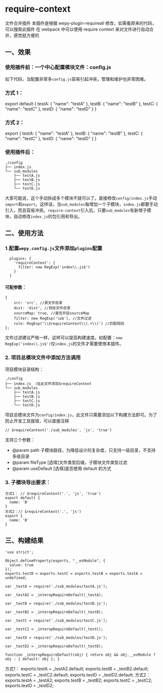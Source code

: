 # require-context

文件合并插件
本插件是根据 wepy-plugin-requireall 修改，如需看原来的代码，可以搜索此插件
在 webpack 中可以使用 require context 来对文件进行自动合并，感觉挺方便的

## 一、效果

### 使用插件前：一个中心配置模块文件：config.js

如下代码，当配置非常多`config.js`容易引起冲突，管理和维护也非常困难。

### 方式 1：

export default {
  testA: {
    "name": "testA"
  },
  testB: {
    "name": "testB"
  },
  testC: {
    "name": "testC"
  },
  testD: {
    "name": "testD"
  }
}

### 方式 2：

export {
  testA: {
    "name": "testA"
  },
  testB: {
    "name": "testB"
  },
  testC: {
    "name": "testC"
  },
  testD: {
    "name": "testD"
  }
}

### 使用插件后：

    ./config
    ├── index.js
    └── sub_modules
        ├── testA.js
        ├── testB.js
        ├── testC.js
        └── testD.js

大家可能说，这个手动拆成多个模块不就可以了。直接修改`config/index.js`手动`import`和`export`。这样话，当`sub_modules`每增加一个子模块，`index.js`都要手动引入，而且容易冲突。`require-context`引入后，只要`sub_modules`有新增子模块，自动修改`index.js`的包引用和导出。

## 二、使用方法

### 1.配置`wepy.config.js`文件添加`plugins`配置

      plugins: {
        'requireContext': {
          filter: new RegExp('index\\.js$')
        }
      }

#### 可配参数：

    {
        src: 'src', //源文件目录
        dist: 'dist', //目标文件目录
        sourceMap: true, //是否开启sourceMap
        filter: new RegExp('\w$'), //文件过滤
        rule: RegExp('\\$requireContext\\(.+\\)') //匹配规则
    };

文件过滤建议严格一样，这样可以提高构建速度。如配置：`new RegExp('index\\.js$')`仅`index.js`的文件才需要使用本插件。

### 2. 项目总模块文件中添加方法调用

项目模块目录结构：

    ./config
    ├── index.js （在此文件添加$requireContext
    └── sub_modules
        ├── testA.js
        ├── testB.js
        ├── testC.js
        └── testD.js

项目总模块文件为`config/index.js`，此文件只需要添加以下构建方法即可。为了防止开发工具报错，可以直接注释

    // $requireContext('./sub_modules', 'js', 'true')

支持三个参数：

- @param path 子模块路径，为降低设计的复杂度，只支持一级目录，不支持多级目录
- @param fileType [选填]文件类型后缀，子模块文件类型过滤
- @param useDefault [选填]是否使用 default 的方式

### 3. 子模块导出要求：
    方式1： // $requireContext('.', 'js', 'true')
    export default {
      name: 'B'
    }
    方式2：// $requireContext('.', 'js')
    export {
      name: 'B'
    }

## 三、构建结果

    'use strict';

    Object.defineProperty(exports, "__esModule", {
      value: true
    });
    exports.testD = exports.testC = exports.testB = exports.testA = undefined;

    var _testA = require('./sub_modules/testA.js');

    var _testA2 = _interopRequireDefault(_testA);

    var _testB = require('./sub_modules/testB.js');

    var _testB2 = _interopRequireDefault(_testB);

    var _testC = require('./sub_modules/testC.js');

    var _testC2 = _interopRequireDefault(_testC);

    var _testD = require('./sub_modules/testD.js');

    var _testD2 = _interopRequireDefault(_testD);

    function _interopRequireDefault(obj) { return obj && obj.__esModule ? obj : { default: obj }; }

方式1：
    exports.testA = _testA2.default;
    exports.testB = _testB2.default;
    exports.testC = _testC2.default;
    exports.testD = _testD2.default;
方式2：
    exports.testA = _testA2;
    exports.testB = _testB2;
    exports.testC = _testC2;
    exports.testD = _testD2;
